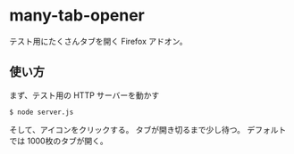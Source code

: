 # many-tab-opener

テスト用にたくさんタブを開く Firefox アドオン。


## 使い方

まず、テスト用の HTTP サーバーを動かす

```shell-session
$ node server.js
```

そして、アイコンをクリックする。
タブが開き切るまで少し待つ。
デフォルトでは 1000枚のタブが開く。
